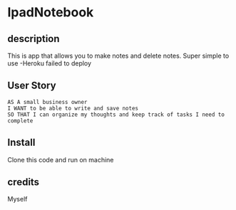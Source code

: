 # IpadNotebook

## description 
This is app that allows you to make notes and delete notes. Super simple to use 
-Heroku failed to deploy 
## User Story

```
AS A small business owner
I WANT to be able to write and save notes
SO THAT I can organize my thoughts and keep track of tasks I need to complete
```

## Install 
Clone this code and run on machine

## credits
Myself



